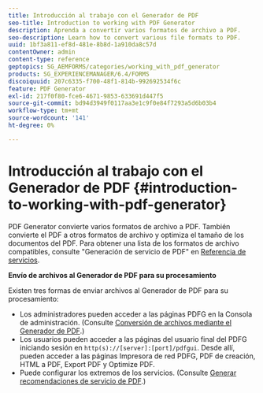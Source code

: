 ```yaml
---
title: Introducción al trabajo con el Generador de PDF
seo-title: Introduction to working with PDF Generator
description: Aprenda a convertir varios formatos de archivo a PDF.
seo-description: Learn how to convert various file formats to PDF.
uuid: 1bf3a811-ef8d-481e-8b8d-1a910da8c57d
contentOwner: admin
content-type: reference
geptopics: SG_AEMFORMS/categories/working_with_pdf_generator
products: SG_EXPERIENCEMANAGER/6.4/FORMS
discoiquuid: 207c6335-f700-48f1-814b-992692534f6c
feature: PDF Generator
exl-id: 217f0f80-fce6-4671-9853-633691d447f5
source-git-commit: bd94d3949f0117aa3e1c9f0e84f7293a5d6b03b4
workflow-type: tm+mt
source-wordcount: '141'
ht-degree: 0%

---
```


# Introducción al trabajo con el Generador de PDF {#introduction-to-working-with-pdf-generator}

PDF Generator convierte varios formatos de archivo a PDF. También convierte el PDF a otros formatos de archivo y optimiza el tamaño de los documentos del PDF. Para obtener una lista de los formatos de archivo compatibles, consulte &quot;Generación de servicio de PDF&quot; en [Referencia de servicios](https://www.adobe.com/go/learn_aemforms_services_63).

**Envío de archivos al Generador de PDF para su procesamiento**

Existen tres formas de enviar archivos al Generador de PDF para su procesamiento:

* Los administradores pueden acceder a las páginas PDFG en la Consola de administración. (Consulte [Conversión de archivos mediante el Generador de PDF](/help/forms/using/admin-help/converting-files-using-pdf-generator.md).)
* Los usuarios pueden acceder a las páginas del usuario final del PDFG iniciando sesión en `http(s)://[server]:[port]/pdfgui`. Desde allí, pueden acceder a las páginas Impresora de red PDFG, PDF de creación, HTML a PDF, Export PDF y Optimize PDF.
* Puede configurar los extremos de los servicios. (Consulte <!--Fix broken link Managing Endpoints and --> [Generar recomendaciones de servicio de PDF](/help/forms/using/admin-help/configuring-watched-folder-endpoints.md#generate-pdf-service-recommendations).)
